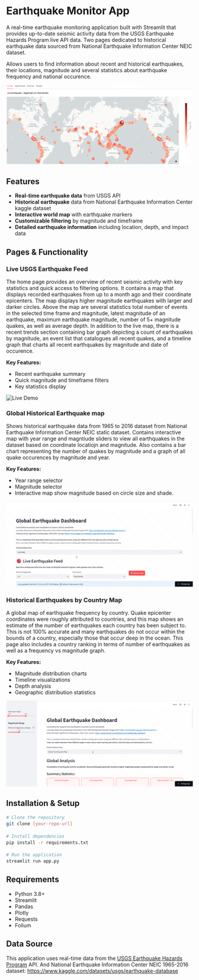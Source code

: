 # Earthquake Monitor App

A real-time earthquake monitoring application built with Streamlit that provides up-to-date seismic activity data from the USGS Earthquake Hazards Program live API data.
Two pages dedicated to historical earthquake data sourced from National Earthquake Information Center NEIC dataset. 

Allows users to find information about recent and historical earthquakes, their locations, magnitude and several statistics about earthquake frequency and national occurence. 

![Dash Image](assets/image.png)

## Features

- **Real-time earthquake data** from USGS API
- **Historical earthquake** data from National Earthquake Information Center kaggle dataset
- **Interactive world map** with earthquake markers
- **Customizable filtering** by magnitude and timeframe
- **Detailed earthquake information** including location, depth, and impact data

## Pages & Functionality

### Live USGS Earthquake Feed
The home page provides an overview of recent seismic activity with key statistics and quick access to filtering options. It contains a map that displays recorded earthquakes from up to a month ago and their coordinate epicenters.
The map displays higher magnitude earthquakes with larger and darker circles. Above the map are several statistics total number of events in the selected time frame and magnitude, latest magnitude of an earthquake,
maximum earthquake magnitude, number of 5+ magnitude quakes, as well as average depth. In addition to the live map, there is a recent trends section containing bar graph depicting a count of earthquakes by magnitude, an event list that catalogues all recent quakes, and a timeline graph that charts all recent earthquakes by magnitude and date of occurence.

**Key Features:**
- Recent earthquake summary
- Quick magnitude and timeframe filters
- Key statistics display

![Live Demo](assets/live_usgs_demo.gif)

### Global Historical Earthquake map
Shows historical earthquake data from 1965 to 2016 dataset from National Earthquake Information Center NEIC static dataset. Contains interactive map with year range and magntiude sliders to view all earthquakes in the dataset based on coordinate locatiojn and magnitude.
Also contains a bar chart representing the number of quakes by magnitude and a graph of all quake occurences by magnitude and year. 

**Key Features:**
- Year range selector
- Magnitude selector
- Interactive map show magnitude based on circle size and shade. 

![App Demo](assets/global_earthquake_map_gif.gif)

### Historical Earthquakes by Country Map
A global map of earthquake frequency by country. Quake epicenter coordinates were roughly attributed to countries, and this map shows an estimate of the number of earthquakes each country has been subject to. This is not 100% accurate and many earthquakes do not occur within the bounds of a country, especially those that occur deep in the ocean. This page also includes a country ranking in terms of number of earthquakes as well as a frequency vs magnitude graph.

**Key Features:**
- Magnitude distribution charts
- Timeline visualizations
- Depth analysis
- Geographic distribution statistics

![App Demo](assets/earthquake_by_country_gif.gif)

## Installation & Setup

```bash
# Clone the repository
git clone [your-repo-url]

# Install dependencies
pip install -r requirements.txt

# Run the application
streamlit run app.py
```

## Requirements

- Python 3.8+
- Streamlit
- Pandas
- Plotly
- Requests
- Folium

## Data Source

This application uses real-time data from the [USGS Earthquake Hazards Program](https://earthquake.usgs.gov/earthquakes/feed/v1.0/geojson.php) API.
And National Earthquake Information Center NEIC 1965-2016 dataset: https://www.kaggle.com/datasets/usgs/earthquake-database
